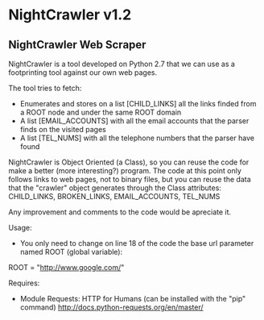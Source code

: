 # NightCrawler v1.2
## NightCrawler Web Scraper

NightCrawler is a tool developed on Python 2.7 that we can use as a footprinting tool against our own web pages.

The tool tries to fetch:

- Enumerates and stores on a list [CHILD_LINKS] all the links finded from a ROOT node and under the same ROOT domain
- A list [EMAIL_ACCOUNTS] with all the email accounts that the parser finds on the visited pages
- A list [TEL_NUMS] with all the telephone numbers that the parser have found

NightCrawler is Object Oriented (a Class), so you can reuse the code for make a better (more interesting?) program. The code at this point only follows links to web pages, not to binary files, but you can reuse the data that the "crawler" object generates through the Class attributes: CHILD_LINKS, BROKEN_LINKS, EMAIL_ACCOUNTS, TEL_NUMS

Any improvement and comments to the code would be apreciate it.

Usage:
- You only need to change on line 18 of the code the base url parameter named ROOT (global variable):

ROOT = "http://www.google.com/"

Requires:
- Module Requests: HTTP for Humans (can be installed with the "pip" command) http://docs.python-requests.org/en/master/

